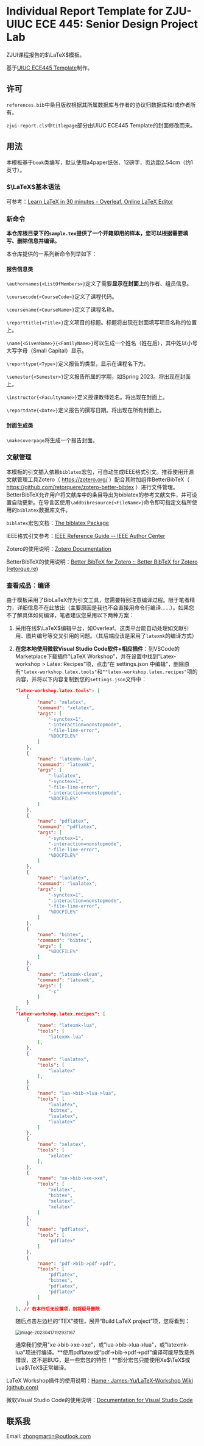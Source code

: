 # Individual Report Template for ZJU-UIUC ECE 445: Senior Design Project Lab

ZJUI课程报告的$\LaTeX$模板。

基于[UIUC ECE445 Template](https://courses.grainger.illinois.edu/ece445zjui/documents/445_template.zip)制作。

## 许可

`references.bib`中条目版权根据其所属数据库与作者的协议归数据库和/或作者所有。

`zjui-report.cls`中`titlepage`部分由UIUC ECE445 Template的封面修改而来。

## 用法

本模板基于`book`类编写，默认使用a4paper纸张、12磅字，页边距2.54cm（约1英寸）。

### $\LaTeX$基本语法

可参考：[Learn LaTeX in 30 minutes - Overleaf, Online LaTeX Editor](https://www.overleaf.com/learn/latex/Learn_LaTeX_in_30_minutes)

### 新命令

**本仓库根目录下的`sample.tex`提供了一个开箱即用的样本，您可以根据需要填写、删除信息并编译。**

本仓库提供的一系列新命令列举如下：

#### 报告信息类

`\authornames{<ListOfMembers>}`定义了需要**显示在封面上**的作者、组员信息。

`\coursecode{<CourseCode>}`定义了课程代码。

`\coursename{<CourseName>}`定义了课程名称。

`\reporttitle{<Title>}`定义项目的标题。标题将出现在封面填写项目名称的位置上。

`\name{<GivenName>}{<FamilyName>}`可以生成一个姓名（姓在后），其中姓以小号大写字母（Small Capital）显示。

`\reporttype{<Type>}`定义报告的类型，显示在课程名下方。

`\semester{<Semester>}`定义报告所属的学期，如Spring 2023。将出现在封面上。

`\instructor{<FacultyName>}`定义授课教师姓名。将出现在封面上。

`\reportdate{<Date>}`定义报告的撰写日期。将出现在所有封面上。

#### 封面生成类

`\makecoverpage`将生成一个报告封面。

### 文献管理

本模板的引文插入依赖`biblatex`宏包，可自动生成IEEE格式引文。推荐使用开源文献管理工具Zotero（ https://zotero.org/ ）配合其附加组件BetterBibTeX（ https://github.com/retorquere/zotero-better-bibtex ）进行文件管理。BetterBibTeX允许用户将文献库中的条目导出为biblatex的参考文献文件，并可设置自动更新。在导言区使用`\addbibresource{<FileName>}`命令即可指定文档所使用的`biblatex`数据库文件。

`biblatex`宏包文档：[The biblatex Package](http://mirrors.ctan.org/macros/latex/contrib/biblatex/doc/biblatex.pdf)

IEEE格式引文参考：[IEEE Reference Guide -- IEEE Author Center](https://ieeeauthorcenter.ieee.org/wp-content/uploads/IEEE-Reference-Guide.pdf)

Zotero的使用说明：[Zotero Documentation](https://www.zotero.org/support/)

BetterBibTeX的使用说明：[Better BibTeX for Zotero :: Better BibTeX for Zotero (retorque.re)](https://retorque.re/zotero-better-bibtex/)

### 查看成品：编译

由于模板采用了BibLaTeX作为引文工具，您需要特别注意编译过程。限于笔者精力，详细信息不在此放出（主要原因是我也不会直接用命令行编译……）。如果您不了解具体如何编译，笔者建议您采用以下两种方案：

1. 采用在线$\LaTeX$编辑平台，如Overleaf。这类平台能自动处理如文献引用、图片编号等交叉引用的问题。（其后端应该是采用了`latexmk`的编译方式）

2. **在您本地使用微软Visual Studio Code软件+相应插件**：到VSCode的Marketplace下载插件"LaTeX Workshop"，并在设置中找到“Latex-workshop > Latex: Recipes”项，点击“在 settings.json 中编辑”，删除原有`"latex-workshop.latex.tools"`和`""latex-workshop.latex.recipes"`项的内容，并将以下内容复制到您的`settings.json`文件中：

   ```json
   "latex-workshop.latex.tools": [
       {
           "name": "xelatex",
           "command": "xelatex",
           "args": [
               "-synctex=1",
               "-interaction=nonstopmode",
               "-file-line-error",
               "%DOCFILE%"
           ]
       },
       {
           "name": "latexmk-lua",
           "command": "latexmk",
           "args": [
               "-lualatex",
               "-synctex=1",
               "-file-line-error",
               "-interaction=nonstopmode",
               "%DOCFILE%"
           ]
       },
       {
           "name": "pdflatex",
           "command": "pdflatex",
           "args": [
               "-synctex=1",
               "-interaction=nonstopmode",
               "-file-line-error",
               "%DOCFILE%"
           ]
       },
       {
           "name": "lualatex",
           "command": "lualatex",
           "args": [
               "-synctex=1",
               "-interaction=nonstopmode",
               "-file-line-error",
               "%DOCFILE%"
           ]
       },
       {
           "name": "bibtex",
           "command": "bibtex",
           "args": [
               "%DOCFILE%"
           ]
       },
       {
           "name": "latexmk-clean",
           "command": "latexmk",
           "args": [
               "-c"
           ]
       }
   ],
   "latex-workshop.latex.recipes": [
       {
           "name": "latexmk-lua",
           "tools": [
               "latexmk-lua"
           ],
       },
       {
           "name": "lualatex",
           "tools": [
               "lualatex"
           ],
       }
       {
           "name": "lua->bib->lua->lua",
           "tools": [
               "lualatex",
               "bibtex",
               "lualatex",
               "lualatex"
           ]
       },
       {
           "name": "xelatex",
           "tools": [
               "xelatex"
           ],
       },
       {
           "name": "xe->bib->xe->xe",
           "tools": [
               "xelatex",
               "bibtex",
               "xelatex",
               "xelatex"
           ]
       },
       {
           "name": "pdflatex",
           "tools": [
               "pdflatex"
           ]
       },
       {
           "name": "pdf->bib->pdf->pdf",
           "tools": [
               "pdflatex",
               "bibtex",
               "pdflatex",
               "pdflatex"
           ]
       }
   ], // 若本行后无设置项，则将逗号删除
   ```

   随后点击左边栏的“TEX”按钮，展开“Build LaTeX project”项，您将看到：

   <img src="./README.assets/image-20230417192931167.png" alt="image-20230417192931167" style="zoom: 80%;" />

   通常我们使用"xe->bib->xe->xe"，或"lua->bib->lua->lua"，或"latexmk-lua"项进行编译。**使用pdflatex或“pdf->bib->pdf->pdf”编译可能导致意外错误，这不是BUG，是一些宏包的特性！**部分宏包只能使用Xe$\TeX$或Lua$\TeX$正常编译。

LaTeX Workshop插件的使用说明：[Home · James-Yu/LaTeX-Workshop Wiki (github.com)](https://github.com/James-Yu/LaTeX-Workshop/wiki)

微软Visual Studio Code的使用说明：[Documentation for Visual Studio Code](https://code.visualstudio.com/Docs)

## 联系我

Email: zhongmartin@outlook.com